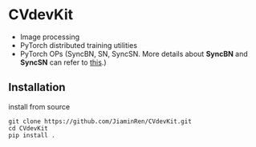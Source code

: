 # CVdevKit

- Image processing
- PyTorch distributed training utilities
- PyTorch OPs (SyncBN, SN, SyncSN. More details about **SyncBN** and **SyncSN** can refer to [this](http://htmlpreview.github.io/?https://github.com/JiaminRen/SyncSN/blob/master/syncBNsyncSN.html).)


## Installation
 install from source
```
git clone https://github.com/JiaminRen/CVdevKit.git
cd CVdevKit
pip install .
```
